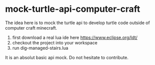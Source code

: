 # mock-turtle-api-computer-craft

The idea here is to mock the turtle api to develop turtle code outside of computer craft minecraft.

1) first download a real lua ide here https://www.eclipse.org/ldt/
2) checkout the project into your workspace
3) run dig-managed-stairs.lua

It is an absolut basic api mock. Do not hesitate to contribute.
